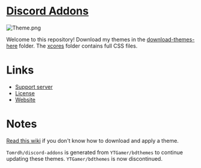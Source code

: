 # [Discord Addons](https://tomrdh.github.io/da-website/main)

![Theme.png](https://cdn.discordapp.com/attachments/702611641530843186/774957647812100116/unknown.png)

Welcome to this repository! Download my themes in the [download-themes-here](https://github.com/Tomrdh/discord-addons/tree/master/download-themes-here) folder. The [xcores](https://github.com/Tomrdh/discord-addons/tree/master/xcores) folder contains full CSS files.

# Links

- [Support server](https://discord.gg/v7ECsqT)
- [License](https://github.com/Tomrdh/discord-addons/blob/master/LICENSE.md)
- [Website](https://tomrdh.github.io/da-website/main)

# Notes

[Read this wiki](https://github.com/Tomrdh/discord-addons/wiki) if you don't know how to download and apply a theme.

`Tomrdh/discord-addons` is generated from `YTGamer/bdthemes` to continue updating these themes. `YTGamer/bdthemes` is now discontinued.
